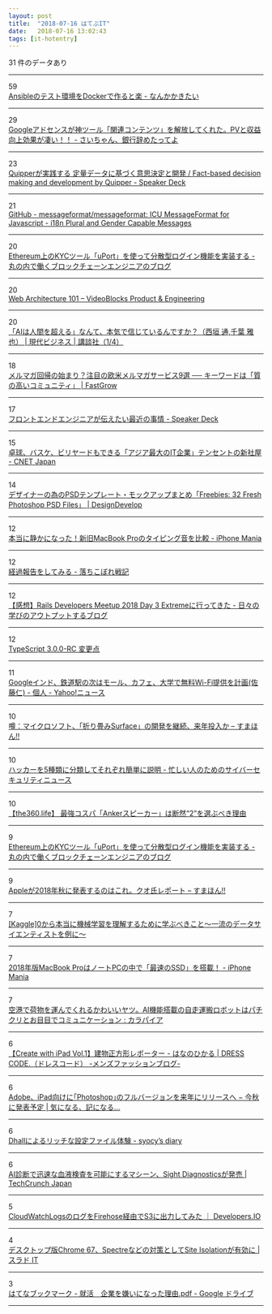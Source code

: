 ```yaml
---
layout: post
title:  "2018-07-16 はてぶIT"
date:   2018-07-16 13:02:43
tags: [it-hotentry]
---
```

31 件のデータあり

<hr><div class="row">
<div class="col-1"><span class="badge badge-pill badge-success h2">59</span></div>
<div class="col-11"><a href='http://t-cyrill.hatenablog.jp/entry/2018/07/14/143107' target='_blank'>Ansibleのテスト環境をDockerで作ると楽 - なんかかきたい</a></div>
</div>
<hr>
<div class="row">
<div class="col-1"><span class="badge badge-pill badge-success h2">29</span></div>
<div class="col-11"><a href='https://www.saichanblog.com/entry/kanrencontents' target='_blank'>Googleアドセンスが神ツール「関連コンテンツ」を解放してくれた。PVと収益向上効果が凄い！！ - さいちゃん、銀行辞めたってよ</a></div>
</div>
<hr>
<div class="row">
<div class="col-1"><span class="badge badge-pill badge-success h2">23</span></div>
<div class="col-11"><a href='https://speakerdeck.com/ohbarye/fact-based-decision-making-and-development-by-quipper' target='_blank'>Quipperが実践する 定量データに基づく意思決定と開発 / Fact-based decision making and development by Quipper - Speaker Deck</a></div>
</div>
<hr>
<div class="row">
<div class="col-1"><span class="badge badge-pill badge-success h2">21</span></div>
<div class="col-11"><a href='https://github.com/messageformat/messageformat' target='_blank'>GitHub - messageformat/messageformat: ICU MessageFormat for Javascript - i18n Plural and Gender Capable Messages</a></div>
</div>
<hr>
<div class="row">
<div class="col-1"><span class="badge badge-pill badge-success h2">20</span></div>
<div class="col-11"><a href='http://www.blockchainengineer.tokyo/entry/uport-login-tutorial' target='_blank'>Ethereum上のKYCツール「uPort」を使って分散型ログイン機能を実装する - 丸の内で働くブロックチェーンエンジニアのブログ</a></div>
</div>
<hr>
<div class="row">
<div class="col-1"><span class="badge badge-pill badge-success h2">20</span></div>
<div class="col-11"><a href='https://engineering.videoblocks.com/web-architecture-101-a3224e126947' target='_blank'>Web Architecture 101 – VideoBlocks Product & Engineering</a></div>
</div>
<hr>
<div class="row">
<div class="col-1"><span class="badge badge-pill badge-success h2">20</span></div>
<div class="col-11"><a href='http://gendai.ismedia.jp/articles/-/56489' target='_blank'>「AIは人間を超える」なんて、本気で信じているんですか？（西垣 通,千葉 雅也） | 現代ビジネス | 講談社（1/4）</a></div>
</div>
<hr>
<div class="row">
<div class="col-1"><span class="badge badge-pill badge-success h2">18</span></div>
<div class="col-11"><a href='https://www.fastgrow.jp/articles/mailmagazine-9' target='_blank'>メルマガ回帰の始まり？注目の欧米メルマガサービス9選 ── キーワードは「質の高いコミュニティ」 | FastGrow</a></div>
</div>
<hr>
<div class="row">
<div class="col-1"><span class="badge badge-pill badge-success h2">17</span></div>
<div class="col-11"><a href='https://speakerdeck.com/sottar/hurontoendoenziniagachuan-etaizui-jin-falseshi-qing?slide=35' target='_blank'>フロントエンドエンジニアが伝えたい最近の事情 - Speaker Deck</a></div>
</div>
<hr>
<div class="row">
<div class="col-1"><span class="badge badge-pill badge-success h2">15</span></div>
<div class="col-11"><a href='https://japan.cnet.com/article/35122021/' target='_blank'>卓球、バスケ、ビリヤードもできる「アジア最大のIT企業」テンセントの新社屋 - CNET Japan</a></div>
</div>
<hr>
<div class="row">
<div class="col-1"><span class="badge badge-pill badge-success h2">14</span></div>
<div class="col-11"><a href='https://design-develop.net/design/photoshop-design/32-fresh-photoshop-psd-files.html' target='_blank'>デザイナーの為のPSDテンプレート・モックアップまとめ「Freebies: 32 Fresh Photoshop PSD Files」 | DesignDevelop</a></div>
</div>
<hr>
<div class="row">
<div class="col-1"><span class="badge badge-pill badge-success h2">12</span></div>
<div class="col-11"><a href='https://iphone-mania.jp/news-218867/' target='_blank'>本当に静かになった！新旧MacBook Proのタイピング音を比較 - iPhone Mania</a></div>
</div>
<hr>
<div class="row">
<div class="col-1"><span class="badge badge-pill badge-success h2">12</span></div>
<div class="col-11"><a href='https://www.aki1200otikobore.com/entry/2018/07/15/201038' target='_blank'>経過報告をしてみる - 落ちこぼれ戦記</a></div>
</div>
<hr>
<div class="row">
<div class="col-1"><span class="badge badge-pill badge-success h2">12</span></div>
<div class="col-11"><a href='http://ushinji.hatenablog.com/entry/2018/07/15/130232' target='_blank'>【感想】Rails Developers Meetup 2018 Day 3 Extremeに行ってきた - 日々の学びのアウトプットするブログ</a></div>
</div>
<hr>
<div class="row">
<div class="col-1"><span class="badge badge-pill badge-success h2">12</span></div>
<div class="col-11"><a href='https://qiita.com/vvakame/items/57a0559c45b88b2ae168' target='_blank'>TypeScript 3.0.0-RC 変更点</a></div>
</div>
<hr>
<div class="row">
<div class="col-1"><span class="badge badge-pill badge-success h2">11</span></div>
<div class="col-11"><a href='https://news.yahoo.co.jp/byline/satohitoshi/20180714-00089386/' target='_blank'>Googleインド、鉄道駅の次はモール、カフェ、大学で無料Wi-Fi提供を計画(佐藤仁) - 個人 - Yahoo!ニュース</a></div>
</div>
<hr>
<div class="row">
<div class="col-1"><span class="badge badge-pill badge-success h2">10</span></div>
<div class="col-11"><a href='https://smhn.info/201807-microsoft-surface-andromeda-rumors' target='_blank'>噂：マイクロソフト、「折り畳みSurface」の開発を継続、来年投入か – すまほん!!</a></div>
</div>
<hr>
<div class="row">
<div class="col-1"><span class="badge badge-pill badge-success h2">10</span></div>
<div class="col-11"><a href='https://nanashi0x.hatenablog.com/entry/2018/07/15/190000' target='_blank'>ハッカーを5種類に分類してそれぞれ簡単に説明 - 忙しい人のためのサイバーセキュリティニュース</a></div>
</div>
<hr>
<div class="row">
<div class="col-1"><span class="badge badge-pill badge-success h2">10</span></div>
<div class="col-11"><a href='http://the360.life/U1301.doit?id=4327' target='_blank'>【the360.life】 最強コスパ「Ankerスピーカー」は断然“2”を選ぶべき理由</a></div>
</div>
<hr>
<div class="row">
<div class="col-1"><span class="badge badge-pill badge-success h2">9</span></div>
<div class="col-11"><a href='https://ift.tt/2LkG4EC' target='_blank'>Ethereum上のKYCツール「uPort」を使って分散型ログイン機能を実装する - 丸の内で働くブロックチェーンエンジニアのブログ</a></div>
</div>
<hr>
<div class="row">
<div class="col-1"><span class="badge badge-pill badge-success h2">9</span></div>
<div class="col-11"><a href='https://smhn.info/201807-apple-2018-autumn-rumors' target='_blank'>Appleが2018年秋に発表するのはこれ。クオ氏レポート – すまほん!!</a></div>
</div>
<hr>
<div class="row">
<div class="col-1"><span class="badge badge-pill badge-success h2">7</span></div>
<div class="col-11"><a href='https://ift.tt/2LcjX2T' target='_blank'>[Kaggle]0から本当に機械学習を理解するために学ぶべきこと～一流のデータサイエンティストを例に～</a></div>
</div>
<hr>
<div class="row">
<div class="col-1"><span class="badge badge-pill badge-success h2">7</span></div>
<div class="col-11"><a href='https://iphone-mania.jp/news-218905/' target='_blank'>2018年版MacBook ProはノートPCの中で「最速のSSD」を搭載！ - iPhone Mania</a></div>
</div>
<hr>
<div class="row">
<div class="col-1"><span class="badge badge-pill badge-success h2">7</span></div>
<div class="col-11"><a href='http://karapaia.com/archives/52262345.html' target='_blank'>空港で荷物を運んでくれるかわいいヤツ。AI機能搭載の自走運搬ロボットはパチクリとお目目でコミュニケーション : カラパイア</a></div>
</div>
<hr>
<div class="row">
<div class="col-1"><span class="badge badge-pill badge-success h2">6</span></div>
<div class="col-11"><a href='https://www.fukulow.info/create-with-ipad01/' target='_blank'>【Create with iPad Vol.1】建物正方形レポーター - はなのひかる | DRESS CODE.（ドレスコード） -メンズファッションブログ-</a></div>
</div>
<hr>
<div class="row">
<div class="col-1"><span class="badge badge-pill badge-success h2">6</span></div>
<div class="col-11"><a href='https://taisy0.com/2018/07/13/99257.html' target='_blank'>Adobe、iPad向けに｢Photoshop｣のフルバージョンを来年にリリースへ − 今秋に発表予定 | 気になる、記になる…</a></div>
</div>
<hr>
<div class="row">
<div class="col-1"><span class="badge badge-pill badge-success h2">6</span></div>
<div class="col-11"><a href='http://syocy.hatenablog.com/entry/2018/07/14/195255' target='_blank'>Dhallによるリッチな設定ファイル体験 - syocy’s diary</a></div>
</div>
<hr>
<div class="row">
<div class="col-1"><span class="badge badge-pill badge-success h2">6</span></div>
<div class="col-11"><a href='https://jp.techcrunch.com/2018/07/16/2018-07-12-sight-diagnostics-launches-an-ai-based-diagnostics-device-for-faster-blood-tests/' target='_blank'>AI診断で迅速な血液検査を可能にするマシーン、Sight Diagnosticsが発売 | TechCrunch Japan</a></div>
</div>
<hr>
<div class="row">
<div class="col-1"><span class="badge badge-pill badge-success h2">5</span></div>
<div class="col-11"><a href='https://dev.classmethod.jp/cloud/aws/cloudwatchlogs-firehose-s3/' target='_blank'>CloudWatchLogsのログをFirehose経由でS3に出力してみた ｜ Developers.IO</a></div>
</div>
<hr>
<div class="row">
<div class="col-1"><span class="badge badge-pill badge-success h2">4</span></div>
<div class="col-11"><a href='https://it.srad.jp/story/18/07/14/194234/' target='_blank'>デスクトップ版Chrome 67、Spectreなどの対策としてSite Isolationが有効に | スラド IT</a></div>
</div>
<hr>
<div class="row">
<div class="col-1"><span class="badge badge-pill badge-success h2">3</span></div>
<div class="col-11"><a href='http://b.hatena.ne.jp/entry/s/drive.google.com/file/d/1QlDRAyAN926YoBuBb9auo4WZdhCyh7fC/view' target='_blank'>はてなブックマーク - 就活　企業を嫌いになった理由.pdf - Google ドライブ</a></div>
</div>
<hr>
